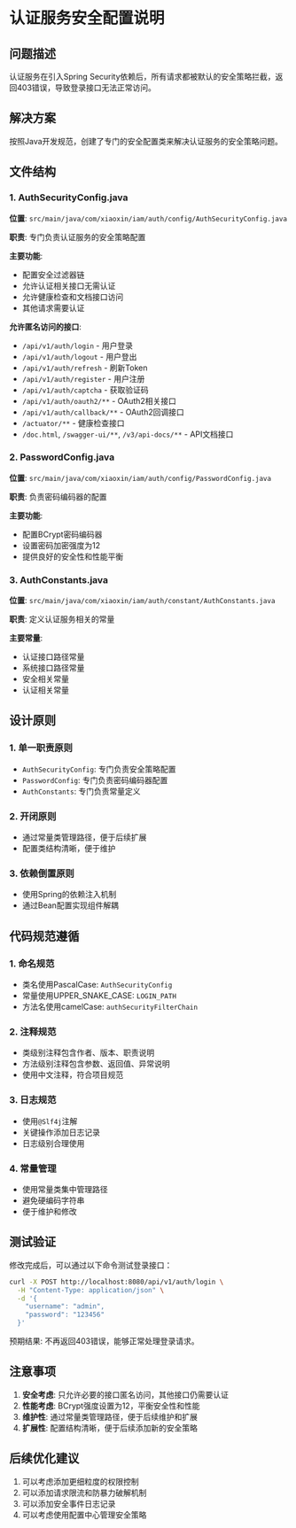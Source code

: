 # 认证服务安全配置说明

## 问题描述
认证服务在引入Spring Security依赖后，所有请求都被默认的安全策略拦截，返回403错误，导致登录接口无法正常访问。

## 解决方案
按照Java开发规范，创建了专门的安全配置类来解决认证服务的安全策略问题。

## 文件结构

### 1. AuthSecurityConfig.java
**位置**: `src/main/java/com/xiaoxin/iam/auth/config/AuthSecurityConfig.java`

**职责**: 专门负责认证服务的安全策略配置

**主要功能**:
- 配置安全过滤器链
- 允许认证相关接口无需认证
- 允许健康检查和文档接口访问
- 其他请求需要认证

**允许匿名访问的接口**:
- `/api/v1/auth/login` - 用户登录
- `/api/v1/auth/logout` - 用户登出
- `/api/v1/auth/refresh` - 刷新Token
- `/api/v1/auth/register` - 用户注册
- `/api/v1/auth/captcha` - 获取验证码
- `/api/v1/auth/oauth2/**` - OAuth2相关接口
- `/api/v1/auth/callback/**` - OAuth2回调接口
- `/actuator/**` - 健康检查接口
- `/doc.html`, `/swagger-ui/**`, `/v3/api-docs/**` - API文档接口

### 2. PasswordConfig.java
**位置**: `src/main/java/com/xiaoxin/iam/auth/config/PasswordConfig.java`

**职责**: 负责密码编码器的配置

**主要功能**:
- 配置BCrypt密码编码器
- 设置密码加密强度为12
- 提供良好的安全性和性能平衡

### 3. AuthConstants.java
**位置**: `src/main/java/com/xiaoxin/iam/auth/constant/AuthConstants.java`

**职责**: 定义认证服务相关的常量

**主要常量**:
- 认证接口路径常量
- 系统接口路径常量
- 安全相关常量
- 认证相关常量

## 设计原则

### 1. 单一职责原则
- `AuthSecurityConfig`: 专门负责安全策略配置
- `PasswordConfig`: 专门负责密码编码器配置
- `AuthConstants`: 专门负责常量定义

### 2. 开闭原则
- 通过常量类管理路径，便于后续扩展
- 配置类结构清晰，便于维护

### 3. 依赖倒置原则
- 使用Spring的依赖注入机制
- 通过Bean配置实现组件解耦

## 代码规范遵循

### 1. 命名规范
- 类名使用PascalCase: `AuthSecurityConfig`
- 常量使用UPPER_SNAKE_CASE: `LOGIN_PATH`
- 方法名使用camelCase: `authSecurityFilterChain`

### 2. 注释规范
- 类级别注释包含作者、版本、职责说明
- 方法级别注释包含参数、返回值、异常说明
- 使用中文注释，符合项目规范

### 3. 日志规范
- 使用`@Slf4j`注解
- 关键操作添加日志记录
- 日志级别合理使用

### 4. 常量管理
- 使用常量类集中管理路径
- 避免硬编码字符串
- 便于维护和修改

## 测试验证

修改完成后，可以通过以下命令测试登录接口：

```bash
curl -X POST http://localhost:8080/api/v1/auth/login \
  -H "Content-Type: application/json" \
  -d '{
    "username": "admin",
    "password": "123456"
  }'
```

预期结果: 不再返回403错误，能够正常处理登录请求。

## 注意事项

1. **安全考虑**: 只允许必要的接口匿名访问，其他接口仍需要认证
2. **性能考虑**: BCrypt强度设置为12，平衡安全性和性能
3. **维护性**: 通过常量类管理路径，便于后续维护和扩展
4. **扩展性**: 配置结构清晰，便于后续添加新的安全策略

## 后续优化建议

1. 可以考虑添加更细粒度的权限控制
2. 可以添加请求限流和防暴力破解机制
3. 可以添加安全事件日志记录
4. 可以考虑使用配置中心管理安全策略
